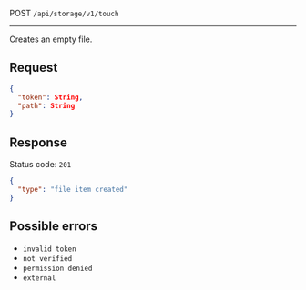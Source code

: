 POST `/api/storage/v1/touch`

---

Creates an empty file.

## Request

```json
{
  "token": String,
  "path": String
}
```

## Response

Status code: `201`

```json
{
  "type": "file item created"
}
```

## Possible errors

- `invalid token`
- `not verified`
- `permission denied`
- `external`
